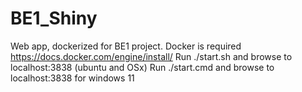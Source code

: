 # BE1_Shiny
Web app, dockerized for BE1 project. Docker is required https://docs.docker.com/engine/install/ 
Run ./start.sh and browse to localhost:3838 (ubuntu and OSx)
Run ./start.cmd and browse to localhost:3838 for windows 11
